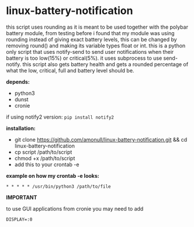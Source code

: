 # linux-battery-notification

this script uses rounding as it is meant to be used together with the polybar battery module, from testing before i found that my module was using rounding instead of giving exact battery levels, this can be changed by removing round() and making its variable types float or int. this is a python only script that uses notify-send to send user notifications when their battery is too low(15%) or critical(5%). it uses subprocess to use send-notify. this script also gets battery health and gets a rounded percentage of what the low, critical, full and battery level should be.

**depends:**
- python3
- dunst
- cronie

if using notify2 version:
```pip install notify2```

**installation:**
- git clone https://github.com/amonull/linux-battery-notification.git && cd linux-battery-notification
- cp script /path/to/script
- chmod +x /path/to/script
- add this to your crontab -e 

**example on how my crontab -e looks:**

```* * * * * /usr/bin/python3 /path/to/file```


**IMPORTANT**

to use GUI applications from cronie you may need to add

```DISPLAY=:0```

